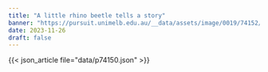 ```yaml
---
title: "A little rhino beetle tells a story"
banner: "https://pursuit.unimelb.edu.au/__data/assets/image/0019/74152/A-little-rhino-beetle-tells-a-story_537b55d1-8a0c-4c0a-bd6e-59498a529c29.jpg"
date: 2023-11-26
draft: false
---
```


{{< json_article file="data/p74150.json" >}}